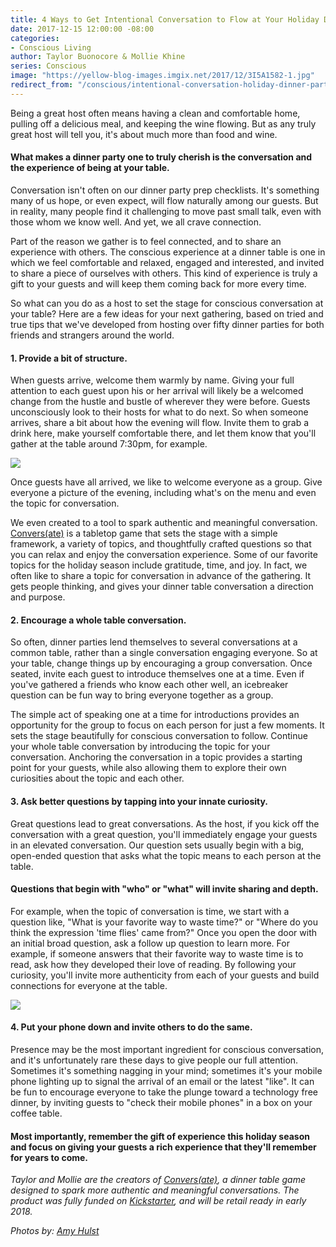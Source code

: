 ```yaml
---
title: 4 Ways to Get Intentional Conversation to Flow at Your Holiday Dinner Party
date: 2017-12-15 12:00:00 -08:00
categories:
- Conscious Living
author: Taylor Buonocore & Mollie Khine
series: Conscious
image: "https://yellow-blog-images.imgix.net/2017/12/3I5A1582-1.jpg"
redirect_from: "/conscious/intentional-conversation-holiday-dinner-party/"
---
```


Being a great host often means having a clean and comfortable home, pulling off a delicious meal, and keeping the wine flowing. But as any truly great host will tell you, it's about much more than food and wine.

#### What makes a dinner party one to truly cherish is the conversation and the experience of being at your table.

Conversation isn't often on our dinner party prep checklists. It's something many of us hope, or even expect, will flow naturally among our guests. But in reality, many people find it challenging to move past small talk, even with those whom we know well. And yet, we all crave connection.

Part of the reason we gather is to feel connected, and to share an experience with others. The conscious experience at a dinner table is one in which we feel comfortable and relaxed, engaged and interested, and invited to share a piece of ourselves with others. This kind of experience is truly a gift to your guests and will keep them coming back for more every time.

So what can you do as a host to set the stage for conscious conversation at your table? Here are a few ideas for your next gathering, based on tried and true tips that we've developed from hosting over fifty dinner parties for both friends and strangers around the world.

#### 1\. Provide a bit of structure.

When guests arrive, welcome them warmly by name. Giving your full attention to each guest upon his or her arrival will likely be a welcomed change from the hustle and bustle of wherever they were before. Guests unconsciously look to their hosts for what to do next. So when someone arrives, share a bit about how the evening will flow. Invite them to grab a drink here, make yourself comfortable there, and let them know that you'll gather at the table around 7:30pm, for example.

![](https://yellow-blog-images.imgix.net/2017/12/3I5A1662-1.jpg)

Once guests have all arrived, we like to welcome everyone as a group. Give everyone a picture of the evening, including what's on the menu and even the topic for conversation.

We even created to a tool to spark authentic and meaningful conversation. [Convers(ate)](https://www.instagram.com/convers_ate/) is a tabletop game that sets the stage with a simple framework, a variety of topics, and thoughtfully crafted questions so that you can relax and enjoy the conversation experience. Some of our favorite topics for the holiday season include gratitude, time, and joy. In fact, we often like to share a topic for conversation in advance of the gathering. It gets people thinking, and gives your dinner table conversation a direction and purpose.

#### 2\. Encourage a whole table conversation.

So often, dinner parties lend themselves to several conversations at a common table, rather than a single conversation engaging everyone. So at your table, change things up by encouraging a group conversation. Once seated, invite each guest to introduce themselves one at a time. Even if you've gathered a friends who know each other well, an icebreaker question can be fun way to bring everyone together as a group.

The simple act of speaking one at a time for introductions provides an opportunity for the group to focus on each person for just a few moments. It sets the stage beautifully for conscious conversation to follow. Continue your whole table conversation by introducing the topic for your conversation. Anchoring the conversation in a topic provides a starting point for your guests, while also allowing them to explore their own curiosities about the topic and each other.

#### 3\. Ask better questions by tapping into your innate curiosity.

Great questions lead to great conversations. As the host, if you kick off the conversation with a great question, you'll immediately engage your guests in an elevated conversation. Our question sets usually begin with a big, open-ended question that asks what the topic means to each person at the table.

#### Questions that begin with "who" or "what" will invite sharing and depth.

For example, when the topic of conversation is time, we start with a question like, "What is your favorite way to waste time?" or "Where do you think the expression 'time flies' came from?" Once you open the door with an initial broad question, ask a follow up question to learn more. For example, if someone answers that their favorite way to waste time is to read, ask how they developed their love of reading. By following your curiosity, you'll invite more authenticity from each of your guests and build connections for everyone at the table.

![](https://yellow-blog-images.imgix.net/2017/12/3I5A1642.jpg)

#### 4\. Put your phone down and invite others to do the same.

Presence may be the most important ingredient for conscious conversation, and it's unfortunately rare these days to give people our full attention. Sometimes it's something nagging in your mind; sometimes it's your mobile phone lighting up to signal the arrival of an email or the latest "like". It can be fun to encourage everyone to take the plunge toward a technology free dinner, by inviting guests to "check their mobile phones" in a box on your coffee table.

#### Most importantly, remember the gift of experience this holiday season and focus on giving your guests a rich experience that they'll remember for years to come.

_Taylor and Mollie are the creators of [Convers(ate)](https://www.instagram.com/convers_ate/), a dinner table game designed to spark more authentic and meaningful conversations. The product was fully funded on [Kickstarter](https://www.kickstarter.com/projects/821140079/conversate-0?ref=creator_nav), and will be retail ready in early 2018._

_Photos by: [Amy Hulst](https://www.instagram.com/amyhulstforpresident/)_
